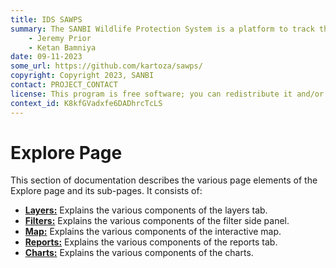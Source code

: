```yaml
---
title: IDS SAWPS
summary: The SANBI Wildlife Protection System is a platform to track the population levels of endangered wildlife.
    - Jeremy Prior
    - Ketan Bamniya
date: 09-11-2023
some_url: https://github.com/kartoza/sawps/
copyright: Copyright 2023, SANBI
contact: PROJECT_CONTACT
license: This program is free software; you can redistribute it and/or modify it under the terms of the GNU Affero General Public License as published by the Free Software Foundation; either version 3 of the License, or (at your option) any later version.
context_id: K8kfGVadxfe6DADhrcTcLS
---
```


# Explore Page

This section of documentation describes the various page elements of the Explore page and its sub-pages. It consists of:

* **[Layers:](./layers.md)** Explains the various components of the layers tab.
* **[Filters:](./filters.md)** Explains the various components of the filter side panel.
* **[Map:](./map.md)** Explains the various components of the interactive map.
* **[Reports:](./reports.md)** Explains the various components of the reports tab.
* **[Charts:](./charts.md)** Explains the various components of the charts.
